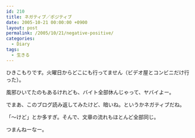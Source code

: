 ```yaml
---
id: 210
title: ネガティブ／ポジティブ
date: 2005-10-21 00:00:00 +0900
layout: post
permalink: /2005/10/21/negative-positive/
categories:
  - Diary
tags:
  - 生きる
---
```

ひきこもりです。火曜日からどこにも行ってません（ビデオ屋とコンビニだけ行った）。
  
風邪ひいてたのもあるけれども、バイト全部休んじゃって、ヤバイよー。

でまあ、このブログ読み返してみたけど、暗いね。というかネガティブだね。
  
「～けど」とか多すぎ。そんで、文章の流れもほとんど全部同じ。

つまんねーなー。

